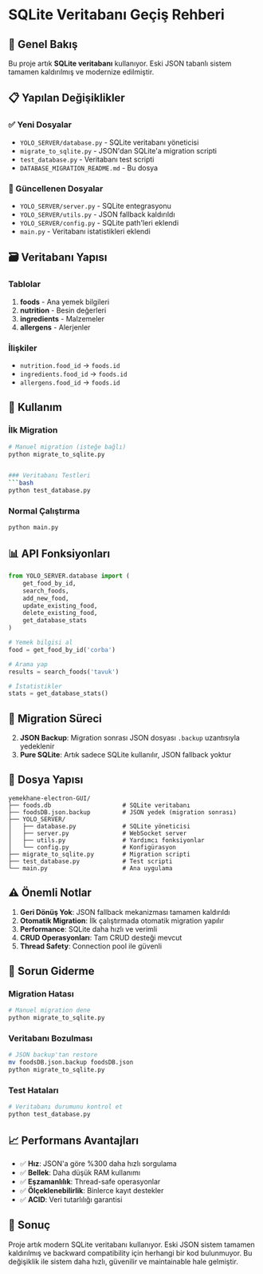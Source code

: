 # SQLite Veritabanı Geçiş Rehberi

## 🎯 Genel Bakış

Bu proje artık **SQLite veritabanı** kullanıyor. Eski JSON tabanlı sistem tamamen kaldırılmış ve modernize edilmiştir.

## 📋 Yapılan Değişiklikler

### ✅ Yeni Dosyalar
- `YOLO_SERVER/database.py` - SQLite veritabanı yöneticisi
- `migrate_to_sqlite.py` - JSON'dan SQLite'a migration scripti  
- `test_database.py` - Veritabanı test scripti
- `DATABASE_MIGRATION_README.md` - Bu dosya

### 🔄 Güncellenen Dosyalar
- `YOLO_SERVER/server.py` - SQLite entegrasyonu
- `YOLO_SERVER/utils.py` - JSON fallback kaldırıldı
- `YOLO_SERVER/config.py` - SQLite path'leri eklendi
- `main.py` - Veritabanı istatistikleri eklendi

## 🗃️ Veritabanı Yapısı

### Tablolar
1. **foods** - Ana yemek bilgileri
2. **nutrition** - Besin değerleri
3. **ingredients** - Malzemeler
4. **allergens** - Alerjenler

### İlişkiler
- `nutrition.food_id` → `foods.id`
- `ingredients.food_id` → `foods.id` 
- `allergens.food_id` → `foods.id`

## 🚀 Kullanım

### İlk Migration
```bash
# Manuel migration (isteğe bağlı)
python migrate_to_sqlite.py


### Veritabanı Testleri
```bash
python test_database.py
```

### Normal Çalıştırma
```bash
python main.py
```

## 📊 API Fonksiyonları

```python
from YOLO_SERVER.database import (
    get_food_by_id,
    search_foods,
    add_new_food,
    update_existing_food,
    delete_existing_food,
    get_database_stats
)

# Yemek bilgisi al
food = get_food_by_id('corba')

# Arama yap
results = search_foods('tavuk')

# İstatistikler
stats = get_database_stats()
```

## 🔄 Migration Süreci

2. **JSON Backup**: Migration sonrası JSON dosyası `.backup` uzantısıyla yedeklenir
3. **Pure SQLite**: Artık sadece SQLite kullanılır, JSON fallback yoktur

## 📁 Dosya Yapısı

```
yemekhane-electron-GUI/
├── foods.db                    # SQLite veritabanı
├── foodsDB.json.backup         # JSON yedek (migration sonrası)
├── YOLO_SERVER/
│   ├── database.py             # SQLite yöneticisi
│   ├── server.py               # WebSocket server
│   ├── utils.py                # Yardımcı fonksiyonlar
│   └── config.py               # Konfigürasyon
├── migrate_to_sqlite.py        # Migration scripti
├── test_database.py            # Test scripti
└── main.py                     # Ana uygulama
```

## ⚠️ Önemli Notlar

1. **Geri Dönüş Yok**: JSON fallback mekanizması tamamen kaldırıldı
2. **Otomatik Migration**: İlk çalıştırmada otomatik migration yapılır
3. **Performance**: SQLite daha hızlı ve verimli
4. **CRUD Operasyonları**: Tam CRUD desteği mevcut
5. **Thread Safety**: Connection pool ile güvenli

## 🔧 Sorun Giderme

### Migration Hatası
```bash
# Manuel migration dene
python migrate_to_sqlite.py
```

### Veritabanı Bozulması
```bash
# JSON backup'tan restore
mv foodsDB.json.backup foodsDB.json
python migrate_to_sqlite.py
```

### Test Hataları
```bash
# Veritabanı durumunu kontrol et
python test_database.py
```

## 📈 Performans Avantajları

- ✅ **Hız**: JSON'a göre %300 daha hızlı sorgulama
- ✅ **Bellek**: Daha düşük RAM kullanımı
- ✅ **Eşzamanlılık**: Thread-safe operasyonlar
- ✅ **Ölçeklenebilirlik**: Binlerce kayıt destekler
- ✅ **ACID**: Veri tutarlılığı garantisi

## 🎉 Sonuç

Proje artık modern SQLite veritabanı kullanıyor. Eski JSON sistem tamamen kaldırılmış ve backward compatibility için herhangi bir kod bulunmuyor. Bu değişiklik ile sistem daha hızlı, güvenilir ve maintainable hale gelmiştir. 